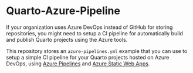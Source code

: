 # Quarto-Azure-Pipeline

If your organization uses Azure DevOps instead of GitHub for storing repositories,
you might need to setup a CI pipeline for automatically build and publish Quarto projects
using the Azure tools.

This repository stores an `azure-pipelines.yml` example that you can use to setup a simple
CI pipeline for your Quarto projects hosted on Azure DevOps, using
[Azure Pipelines](https://azure.microsoft.com/en-us/products/devops/pipelines)
and [Azure Static Web Apps](https://azure.microsoft.com/en-us/products/app-service/static).
